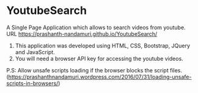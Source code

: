 # YoutubeSearch
A Single Page Application which allows to search videos from youtube.  
URL https://prashanth-nandamuri.github.io/YoutubeSearch/  
  
  1. This application was developed using HTML, CSS, Bootstrap, JQuery and JavaScript.  
  2. You will need a browser API key for accessing the youtube videos.  

P.S: Allow unsafe scripts loading if the browser blocks the script files. (https://prashanthnandamuri.wordpress.com/2016/07/31/loading-unsafe-scripts-in-browsers/)
